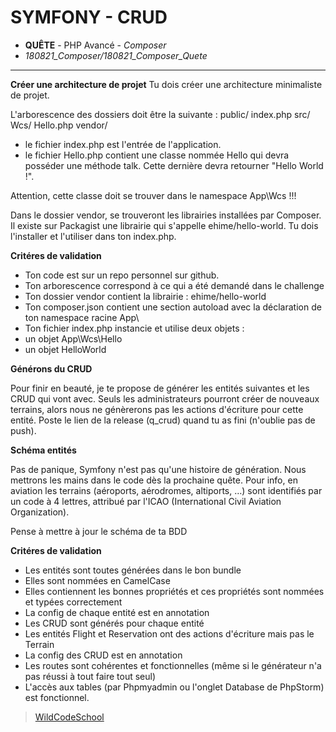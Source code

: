 # SYMFONY - CRUD
- **QUÊTE** - PHP Avancé - *Composer*
- *180821_Composer/180821_Composer_Quete*
----

**Créer une architecture de projet**
Tu dois créer une architecture minimaliste de projet.

L'arborescence des dossiers doit être la suivante :
public/
    index.php
src/
    Wcs/
        Hello.php
vendor/


- le fichier index.php est l'entrée de l'application.
- le fichier Hello.php contient une classe nommée Hello qui devra posséder une méthode talk. Cette dernière devra retourner "Hello World !".

Attention, cette classe doit se trouver dans le namespace App\Wcs !!!

Dans le dossier vendor, se trouveront les librairies installées par Composer. Il existe sur Packagist une librairie qui s'appelle ehime/hello-world. Tu dois l'installer et l'utiliser dans ton index.php.

**Critéres de validation**
- Ton code est sur un repo personnel sur github.
- Ton arborescence correspond à ce qui a été demandé dans le challenge
- Ton dossier vendor contient la librairie : ehime/hello-world
- Ton composer.json contient une section autoload avec la déclaration de ton namespace racine App\
- Ton fichier index.php instancie et utilise deux objets :
- un objet App\Wcs\Hello
- un objet HelloWorld




**Générons du CRUD**

Pour finir en beauté, je te propose de générer les entités suivantes et les CRUD qui vont avec. Seuls les administrateurs pourront créer de nouveaux terrains, alors nous ne génèrerons pas les actions d'écriture pour cette entité. Poste le lien de la release (q_crud) quand tu as fini (n'oublie pas de push).

**Schéma entités**

Pas de panique, Symfony n'est pas qu'une histoire de génération. Nous mettrons les mains dans le code dès la prochaine quête.
Pour info, en aviation les terrains (aéroports, aérodromes, altiports, …) sont identifiés par un code à 4 lettres, attribué par l'ICAO (International Civil Aviation Organization).

Pense à mettre à jour le schéma de ta BDD

**Critéres de validation**
- Les entités sont toutes générées dans le bon bundle
- Elles sont nommées en CamelCase
- Elles contiennent les bonnes propriétés et ces propriétés sont nommées et typées correctement
- La config de chaque entité est en annotation
- Les CRUD sont générés pour chaque entité
- Les entités Flight et Reservation ont des actions d'écriture mais pas le Terrain
- La config des CRUD est en annotation
- Les routes sont cohérentes et fonctionnelles (même si le générateur n'a pas réussi à tout faire tout seul)
- L'accès aux tables (par Phpmyadmin ou l'onglet Database de PhpStorm) est fonctionnel.


> [WildCodeSchool](https://wildcodeschool.fr/)










